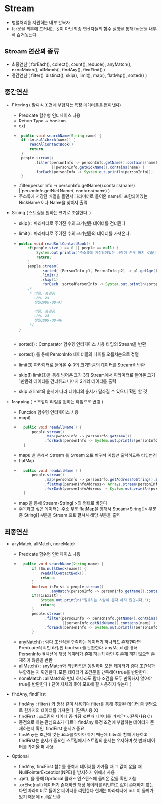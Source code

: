 # Stream
- 병렬처리를 지원하는 내부 반복자
- for문을 외부에 드러내는 것이 아닌 최종 연산자들의 함수 실행을 통해 for문을 내부에 숨겨놓는다.

## Stream 연산의 종류
- 최종연산 ( forEach(), collect(), count(), reduce(), anyMatch(), noneMatch(), allMatch(), findAny(), findFirst() )
- 중간연산 ( filter(), distinct(), skip(), limit(), map(), flatMap(), sorted() )

## 중간연산
- Filtering ( 람다식 조건에 부합하는 특정 데이터들을 뽑아낸다)
	- Predicate 함수형 인터페이스 사용
	- Return Type -> boolean
	- ex)
	-  ```java
		public void searchName(String name) {
		if (Sm.nullCheck(name)) {
			readAllContactBook();
			return;
		}
		people.stream()
			  .filter(personInfo -> personInfo.getName().contains(name) 
					  ||personInfo.getNickName().contains(name) )
			  .forEach(personInfo -> System.out.println(personInfo));
		}
    	```
	-  .filter(personInfo -> personInfo.getName().contains(name) 
					  ||personInfo.getNickName().contains(name) )
	- 주소록에 저장된 배열을 돌면서 파라미터로 들어온 name이 포함되어있는 NickName 이나 Name을 찾아서 출력
- Slicing (  스트림을 원하는 크기로 조절한다. )
	- skip() : 파라미터로 주어진 수의 크기만큼 데이터를 건너뛴다
	- limit() : 파라미터로 주어진 수의 크기만큼의 데이터를 가져온다.
   
	- ```java
	  public void readSortContactBook() {
		  if(people.size() == 0 || people == null) {
			  System.out.println("주소록에 저장되어있는 사람이 존재 하지 않습니다.");
			  return;
		  }
		  people.stream()
			    .sorted( (PersonInfo p1, PersonInfo p2) -> p1.getAge() - p2.getAge())
			    .limit(3)
			    .skip(1)
			    .forEach( sortedPersonInfo -> System.out.println(sortedPersonInfo));
		  /*
		   * 이름: 홍길동
		     나이: 24
		     생일2000-08-07
			  
		     이름: 홍길동
		     나이: 25
		     생일1999-08-06
		   */
	  }
	
	  ```
	- sorted() : Comparator<T> 함수형 인터페이스 사용 <T> 타입의 Stream을 반환
	- sorted() 를 통해 PersonInfo 데이터들의 나이를 오름차순으로 정렬
	- limit(3) 파라미터로 들어온 수 3의 크기만큼의 데이터를 Stream을 반환
	- skip(1) limit(3)을 통해 넘어온 크기 3의 Stream에서 파라미터로 들어온 크기 1만큼의 데이터를 건너뛰고 나머지 2개의 데이터를 출력

	- skip 과 limit의 순서에 따라 데이터의 순서가 달라질 수 있으니 확인 할 것

- Mapping ( 스트림의 타입을 원하는 타입으로 변경 )
	- Function 함수형 인터페이스 사용
	- map()
	- ```java
    	public void readAllName() {
    		people.stream()
    			  .map(personInfo -> personInfo.getName())
    			  .forEach(personInfo -> System.out.println(personInfo));
    	}
	  ```
	- map() 을 통해서 Stream<PersonInfo> 를 Stream<String> 으로 바꿔서 이름만 출력하도록 타입변경
	- flatMap
	- ```java
    	public void readAllName() {
    	    people.stream()
    	          .map(personInfo -> personInfo.getAddressToString().split("")) // 이 부분은 String[]을 반환
    	          .flatMap(personInfoAddress-> Arrays.stream(personInfoAddress)) // String[]을 Stream 으로 변환
    	          .forEach(personInfoAddress -> System.out.println(personInfoAddress));
    	}
	  ```
	- map 을 통해 Stream<String[]>의 형태로 바뀐다
	- 주목하고 싶은 데이터는 주소 부분 flatMap을 통해서 Stream<String[]> 부분 중 String[] 부분을 Stream<String> 으로 펼쳐서 해당 부분을 출력

## 최종연산
- anyMatch, allMatch, noneMatch
	- Predicate 함수형 인터페이스 사용
	- ```java
    	public void searchName(String name) {
    		if (Sm.nullCheck(name)) {
    			readAllContactBook();
    			return;
    		}
    		boolean isExist = people.stream()
    				.anyMatch(personInfo -> personInfo.getName().contains(name));
    		if(!isExist) {
    			System.out.println("일치하는 사람이 존재 하지 않습니다.");
    			return;
    		}
    		people.stream()
    			  .filter(personInfo -> personInfo.getName().contains(name) 
    					  ||personInfo.getNickName().contains(name) )
    			  .forEach(personInfo -> System.out.println(personInfo));
    		}
	  ```
	- anyMatch() : 람다 조건식을 만족하는 데이터가 하나라도 존재한다면 Predicate의 리턴 타입인 boolean 을 반환한다. anyMatch를 통해 PersonInfo 컬렉션에 해당 데이터가 존재 하는지 확인 후 존재 하지 않으면 존재하지 않음을 반환 
	- allMatch() : anyMatch와 리턴타입은 동일하며 모든 데이터가 람다 조건식과 부합하는 지 확인한다. 모든 데이터가 조건문을 만족해야 true를 반환한다.
	- noneMatch : allMatch와 반대 하나라도 람다 조건을 모두 만족하지 않아야 true를 반환한다 ( 단어 자체의 뜻이 모호해 잘 사용하지 않는다 )
	
- findAny, findFirst
	- findAny : filter() 와 항상 같이 사용되며 filter를 통해 추출된 데이터 중 랜덤으로 한가지의 데이터를 가져온다. (단독사용 X)
	- findFirst : 스트림의 데이터 중 가장 첫번째 데이터를 가져온다.(단독사용 O)
	- 중점으로 하는 관심요소가 다르다 findAny 특정 조건에 부합하는 데이터가 존재하는지 확인, findFirst 순서가 중요
	- findAny는 조건에 맞는 요소를 찾아야 하기 때문에 filter와 함께 사용하고 findFirst는 순서가 중요한 스트림에서 스트림의 순서는 유지하며 첫 번째 데이터를 가져올 때 사용
- Optional
	- findAny, findFirst 함수를 통해서 데이터를 가져올 때 그 값이 없을 때 NullPointerException(NPE)을 방지하기 위해서 사용
	- .get() 을 통해 Oprtional 클래스 인스턴스에 들어온 값을 확인 가능
	- .orElse(null) 데이터가 존재하면 해당 데이터를 리턴하고 값이 존재하지 않는다면 파라미터로 들어온 데이터를 리턴한다 현재는 파라미터에 null 이 들어가있기 때문에 null값 반환

